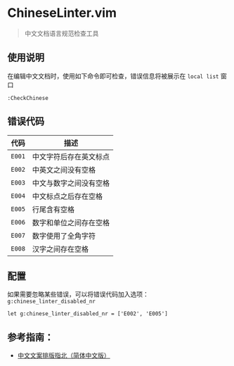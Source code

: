 # ChineseLinter.vim

> 中文文档语言规范检查工具

## 使用说明

在编辑中文文档时，使用如下命令即可检查，错误信息将被展示在 `local list` 窗口

```vim
:CheckChinese
```

## 错误代码

| 代码   | 描述                   |
| ------ | ---------------------- |
| `E001` | 中文字符后存在英文标点 |
| `E002` | 中英文之间没有空格     |
| `E003` | 中文与数字之间没有空格 |
| `E004` | 中文标点之后存在空格   |
| `E005` | 行尾含有空格           |
| `E006` | 数字和单位之间存在空格 |
| `E007` | 数字使用了全角字符     |
| `E008` | 汉字之间存在空格       |

## 配置

如果需要忽略某些错误，可以将错误代码加入选项：`g:chinese_linter_disabled_nr`

```vim
let g:chinese_linter_disabled_nr = ['E002', 'E005']
```

## 参考指南：

- [中文文案排版指北（简体中文版）](https://github.com/mzlogin/chinese-copywriting-guidelines)

